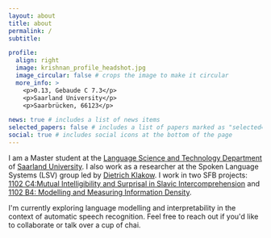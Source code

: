 ```yaml
---
layout: about
title: about
permalink: /
subtitle:

profile:
  align: right
  image: krishnan_profile_headshot.jpg
  image_circular: false # crops the image to make it circular
  more_info: >
    <p>0.13, Gebaude C 7.3</p>
    <p>Saarland University</p>
    <p>Saarbrücken, 66123</p>

news: true # includes a list of news items
selected_papers: false # includes a list of papers marked as "selected={true}"
social: true # includes social icons at the bottom of the page
---
```


I am a Master student at the [Language Science and Technology Department](https://www.uni-saarland.de/en/department/lst.html) of [Saarland University](https://www.uni-saarland.de/en/home.html). I also work as a researcher at the Spoken Language Systems \(LSV\) group led by [Dietrich Klakow](https://scholar.google.de/citations?user=_HtGYmoAAAAJ&hl=en&oi=ao). I work in two SFB projects\: [1102 C4\:Mutual Intelligibility and Surprisal in Slavic Intercomprehension](https://sfb1102.uni-saarland.de/projects/mutual-intelligibility-and-surprisal-in-slavic-intercomprehension-incomslav/) and  [1102 B4\: Modelling and Measuring Information Density](https://sfb1102.uni-saarland.de/projects/modeling-and-measuring-information-density/).

I\'m currently exploring language modelling and interpretability in the context of automatic speech recognition. Feel free to reach out if you\'d like to collaborate or talk over a cup of chai.
